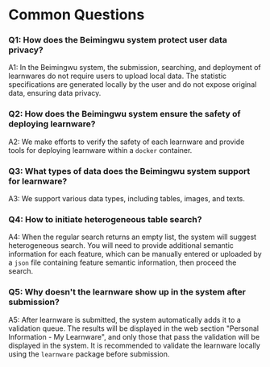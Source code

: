# Common Questions

### Q1: How does the Beimingwu system protect user data privacy?

A1: In the Beimingwu system, the submission, searching, and deployment of learnwares do not require users to upload local data. The statistic specifications are generated locally by the user and do not expose original data, ensuring data privacy.


### Q2: How does the Beimingwu system ensure the safety of deploying learnware?

A2: We make efforts to verify the safety of each learnware and provide tools for deploying learnware within a `docker` container.


### Q3: What types of data does the Beimingwu system support for learnware?

A3: We support various data types, including tables, images, and texts.


### Q4: How to initiate heterogeneous table search?

A4: When the regular search returns an empty list, the system will suggest heterogeneous search. You will need to provide additional semantic information for each feature, which can be manually entered or uploaded by a `json` file containing feature semantic information, then proceed the search.


### Q5: Why doesn't the learnware show up in the system after submission?

A5: After learnware is submitted, the system automatically adds it to a validation queue. The  results will be displayed in the web section "Personal Information - My Learnware", and only those that pass the validation will be displayed in the system. It is recommended to validate the learnware locally using the `learnware` package before submission.
